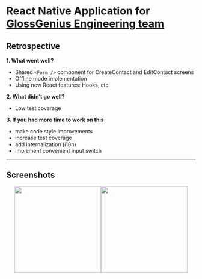 # React Native Application for [GlossGenius Engineering team](https://glossgenius.recruitee.com/)

## Retrospective

**1. What went well?**

- Shared `<Form />` component for CreateContact and EditContact screens
- Offline mode implementation
- Using new React features: Hooks, etc

**2. What didn’t go well?**

- Low test coverage

**3. If you had more time to work on this**

- make code style improvements
- increase test coverage
- add internalization (i18n)
- implement convenient input switch

---

## Screenshots

<p align="center">
<img width="230" src="https://user-images.githubusercontent.com/4661784/63093713-ede49880-bf6e-11e9-9176-7fe4fc10038e.png"/><img width="230" src="https://user-images.githubusercontent.com/4661784/63093724-f4731000-bf6e-11e9-92a8-a949d84ddc4e.png"/>
</p>

